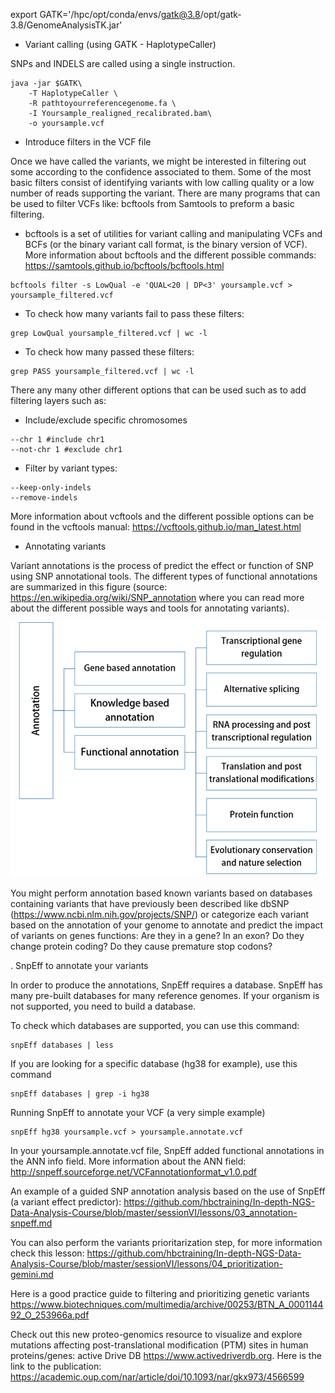 
export GATK='/hpc/opt/conda/envs/gatk@3.8/opt/gatk-3.8/GenomeAnalysisTK.jar'

* Variant calling (using GATK - HaplotypeCaller)

SNPs and INDELS are called using a single instruction.

```
java -jar $GATK\
    -T HaplotypeCaller \
    -R pathtoyourreferencegenome.fa \
    -I Yoursample_realigned_recalibrated.bam\
    -o yoursample.vcf
```

* Introduce filters in the VCF file

Once we have called the variants, we might be interested in filtering out some according to the confidence associated to them. Some of the most basic filters consist of identifying variants with low calling quality or a low number of reads supporting the variant. There are many programs that can be used to filter VCFs like: bcftools from Samtools to preform a basic filtering.

* bcftools is a set of utilities for variant calling and manipulating VCFs and BCFs (or the binary variant call format, is the binary version of VCF).
More information about bcftools and the different possible commands: https://samtools.github.io/bcftools/bcftools.html

```
bcftools filter -s LowQual -e 'QUAL<20 | DP<3' yoursample.vcf > yoursample_filtered.vcf
```

* To check how many variants fail to pass these filters:

```
grep LowQual yoursample_filtered.vcf | wc -l
``` 

* To check how many  passed these filters:

```
grep PASS yoursample_filtered.vcf | wc -l
```

There any many other different options that can be used such as to add filtering layers such as:

* Include/exclude specific chromosomes

```
--chr 1 #include chr1
--not-chr 1 #exclude chr1
```

* Filter by variant types:

```
--keep-only-indels 
--remove-indels 
```

More information about vcftools and the different possible options can be found in the vcftools manual: https://vcftools.github.io/man_latest.html

* Annotating variants

Variant annotations is the process of predict the effect or function of SNP using SNP annotational tools. The different types of functional annotations are summarized in this figure (source: https://en.wikipedia.org/wiki/SNP_annotation where you can read more about the different possible ways and tools for annotating variants). 


![Alt text](/Images/SNPannotation1.png "Different types of functional annotation")

You might perform annotation based known variants based on databases containing variants that have previously been described like dbSNP (https://www.ncbi.nlm.nih.gov/projects/SNP/) or categorize each variant based on the annotation of your genome to annotate and predict the impact of variants on genes functions: Are they in a gene? In an exon? Do they change protein coding? Do they cause premature stop codons? 

. SnpEff to annotate your variants

In order to produce the annotations, SnpEff requires a database. SnpEff has many pre-built databases for many reference genomes. If your organism is not supported,  you need to build a database.

To check which databases are supported, you can use this command:

```
snpEff databases | less
```
If you are looking for a specific database (hg38 for example), use this command
```
snpEff databases | grep -i hg38
```
Running SnpEff to annotate your VCF (a very simple example)
```
snpEff hg38 yoursample.vcf > yoursample.annotate.vcf
```
In your yoursample.annotate.vcf file, SnpEff added functional annotations in the ANN info field. More information about the ANN field: http://snpeff.sourceforge.net/VCFannotationformat_v1.0.pdf

An example of a guided SNP annotation analysis based on the use of SnpEff (a variant effect predictor): https://github.com/hbctraining/In-depth-NGS-Data-Analysis-Course/blob/master/sessionVI/lessons/03_annotation-snpeff.md

You can also perform the variants prioritarization step, for more information check this lesson: https://github.com/hbctraining/In-depth-NGS-Data-Analysis-Course/blob/master/sessionVI/lessons/04_prioritization-gemini.md

Here is a good practice guide to filtering and prioritizing genetic variants https://www.biotechniques.com/multimedia/archive/00253/BTN_A_000114492_O_253966a.pdf 


Check out this new proteo-genomics resource to visualize and explore mutations affecting post-translational modification (PTM) sites in human proteins/genes: active Drive DB https://www.activedriverdb.org. Here is the link to the publication: https://academic.oup.com/nar/article/doi/10.1093/nar/gkx973/4566599

 


